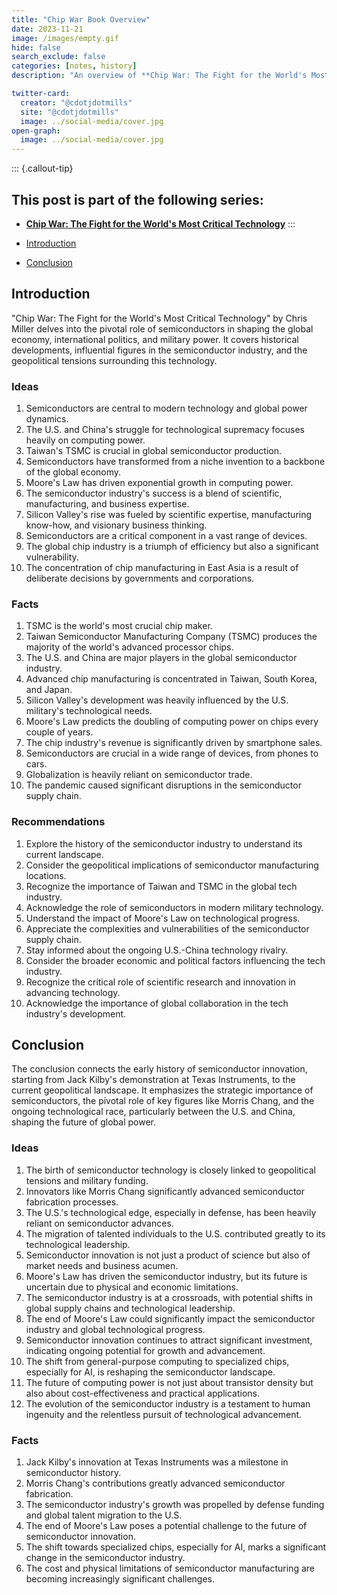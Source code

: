 ```yaml
---
title: "Chip War Book Overview"
date: 2023-11-21
image: /images/empty.gif
hide: false
search_exclude: false
categories: [notes, history]
description: "An overview of **Chip War: The Fight for the World's Most Critical Technology** by **Chris Miller**, detailing the pivotal role and evolution of semiconductors in global economics, politics, and military power, and highlighting key industry figures and geopolitical tensions."

twitter-card:
  creator: "@cdotjdotmills"
  site: "@cdotjdotmills"
  image: ../social-media/cover.jpg
open-graph:
  image: ../social-media/cover.jpg
---
```





::: {.callout-tip}
## This post is part of the following series:
* [**Chip War: The Fight for the World's Most Critical Technology**](/series/notes/chip-war-book-notes.html)
:::




* [Introduction](#introduction)
* [Conclusion](#conclusion)


## Introduction
"Chip War: The Fight for the World's Most Critical Technology" by Chris Miller delves into the pivotal role of semiconductors in shaping the global economy, international politics, and military power. It covers historical developments, influential figures in the semiconductor industry, and the geopolitical tensions surrounding this technology.

### Ideas

1. Semiconductors are central to modern technology and global power dynamics.
2. The U.S. and China's struggle for technological supremacy focuses heavily on computing power.
3. Taiwan's TSMC is crucial in global semiconductor production.
4. Semiconductors have transformed from a niche invention to a backbone of the global economy.
5. Moore's Law has driven exponential growth in computing power.
6. The semiconductor industry's success is a blend of scientific, manufacturing, and business expertise.
7. Silicon Valley's rise was fueled by scientific expertise, manufacturing know-how, and visionary business thinking.
8. Semiconductors are a critical component in a vast range of devices.
9. The global chip industry is a triumph of efficiency but also a significant vulnerability.
10. The concentration of chip manufacturing in East Asia is a result of deliberate decisions by governments and corporations.

### Facts

1. TSMC is the world's most crucial chip maker.
2. Taiwan Semiconductor Manufacturing Company (TSMC) produces the majority of the world's advanced processor chips.
3. The U.S. and China are major players in the global semiconductor industry.
4. Advanced chip manufacturing is concentrated in Taiwan, South Korea, and Japan.
5. Silicon Valley's development was heavily influenced by the U.S. military's technological needs.
6. Moore's Law predicts the doubling of computing power on chips every couple of years.
7. The chip industry's revenue is significantly driven by smartphone sales.
8. Semiconductors are crucial in a wide range of devices, from phones to cars.
9. Globalization is heavily reliant on semiconductor trade.
10. The pandemic caused significant disruptions in the semiconductor supply chain.

### Recommendations

1. Explore the history of the semiconductor industry to understand its current landscape.
2. Consider the geopolitical implications of semiconductor manufacturing locations.
3. Recognize the importance of Taiwan and TSMC in the global tech industry.
4. Acknowledge the role of semiconductors in modern military technology.
5. Understand the impact of Moore's Law on technological progress.
6. Appreciate the complexities and vulnerabilities of the semiconductor supply chain.
7. Stay informed about the ongoing U.S.-China technology rivalry.
8. Consider the broader economic and political factors influencing the tech industry.
9. Recognize the critical role of scientific research and innovation in advancing technology.
10. Acknowledge the importance of global collaboration in the tech industry's development.





## Conclusion

The conclusion connects the early history of semiconductor innovation, starting from Jack Kilby's demonstration at Texas Instruments, to the current geopolitical landscape. It emphasizes the strategic importance of semiconductors, the pivotal role of key figures like Morris Chang, and the ongoing technological race, particularly between the U.S. and China, shaping the future of global power.

### Ideas
1. The birth of semiconductor technology is closely linked to geopolitical tensions and military funding.
2. Innovators like Morris Chang significantly advanced semiconductor fabrication processes.
3. The U.S.'s technological edge, especially in defense, has been heavily reliant on semiconductor advances.
4. The migration of talented individuals to the U.S. contributed greatly to its technological leadership.
5. Semiconductor innovation is not just a product of science but also of market needs and business acumen.
6. Moore's Law has driven the semiconductor industry, but its future is uncertain due to physical and economic limitations.
7. The semiconductor industry is at a crossroads, with potential shifts in global supply chains and technological leadership.
8. The end of Moore's Law could significantly impact the semiconductor industry and global technological progress.
9. Semiconductor innovation continues to attract significant investment, indicating ongoing potential for growth and advancement.
10. The shift from general-purpose computing to specialized chips, especially for AI, is reshaping the semiconductor landscape.
11. The future of computing power is not just about transistor density but also about cost-effectiveness and practical applications.
12. The evolution of the semiconductor industry is a testament to human ingenuity and the relentless pursuit of technological advancement.

### Facts
1. Jack Kilby's innovation at Texas Instruments was a milestone in semiconductor history.
2. Morris Chang's contributions greatly advanced semiconductor fabrication.
3. The semiconductor industry's growth was propelled by defense funding and global talent migration to the U.S.
4. The end of Moore's Law poses a potential challenge to the future of semiconductor innovation.
5. The shift towards specialized chips, especially for AI, marks a significant change in the semiconductor industry.
6. The cost and physical limitations of semiconductor manufacturing are becoming increasingly significant challenges.
